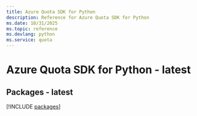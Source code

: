 ```yaml
---
title: Azure Quota SDK for Python
description: Reference for Azure Quota SDK for Python
ms.date: 10/31/2025
ms.topic: reference
ms.devlang: python
ms.service: quota
---
```

# Azure Quota SDK for Python - latest
## Packages - latest
[!INCLUDE [packages](quota-index.md)]